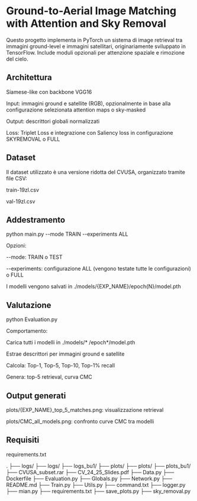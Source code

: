 # Ground-to-Aerial Image Matching with Attention and Sky Removal

Questo progetto implementa in PyTorch un sistema di image retrieval tra immagini ground-level e immagini satellitari, originariamente sviluppato in TensorFlow. Include moduli opzionali per attenzione spaziale e rimozione del cielo.

## Architettura

Siamese-like con backbone VGG16

Input: immagini ground e satellite (RGB), opzionalmente in base alla configurazione selezionata attention maps o sky-masked

Output: descrittori globali normalizzati

Loss: Triplet Loss e integrazione con Saliency loss in configurazione SKYREMOVAL o FULL

## Dataset

Il dataset utilizzato è una versione ridotta del CVUSA, organizzato tramite file CSV:

train-19zl.csv

val-19zl.csv

## Addestramento

python main.py --mode TRAIN --experiments ALL

Opzioni:
 
--mode: TRAIN o TEST

--experiments: configurazione ALL (vengono testate tutte le configurazioni) o FULL


I modelli vengono salvati in ./models/{EXP_NAME}/epoch{N}/model.pth

## Valutazione

python Evaluation.py

Comportamento:

Carica tutti i modelli in ./models/* /epoch*/model.pth

Estrae descrittori per immagini ground e satellite

Calcola: Top-1, Top-5, Top-10, Top-1% recall

Genera: top-5 retrieval, curva CMC

## Output generati

plots/{EXP_NAME}_top_5_matches.png: visualizzazione retrieval

plots/CMC_all_models.png: confronto curve CMC tra modelli

## Requisiti

requirements.txt

.
├── logs/
    ├── logs/
    ├── logs_bu1/
├── plots/
    ├── plots/
    ├── plots_bu1/
├── CVUSA_subset.rar
├── CV_24_25_Slides.pdf
├── Data.py
├── Dockerfile
├── Evaluation.py
├── Globals.py
├── Network.py
├── README.md
├── Train.py
├── Utils.py
├── command.txt
├── logger.py
├── mian.py
├── requirements.txt
├── save_plots.py
├── sky_removal.py




